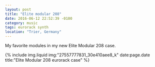 ```yaml
---
layout: post
title: "Elite modular 208"
date: 2016-06-12 22:52:39 -0100
category: music
tags: eurorack synth
location: "Trier, Germany"
---
```


My favorite modules in my new Elite Modular 208 case.

{% include img.liquid img:"27557777831_30e410aee8_k" date:page.date title:"Elite Modular 208 eurorack case" %}
